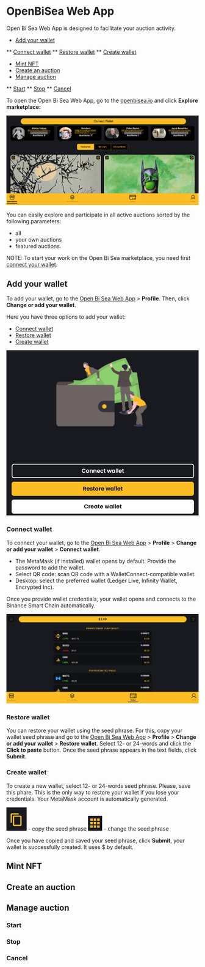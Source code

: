 # OpenBiSea Web App

Open Bi Sea Web App is designed to facilitate your auction activity. 

* [Add your wallet](#)

** [Connect wallet](#)
** [Restore wallet](#)
** [Create wallet](#)

* [Mint NFT](#)
* [Create an auction](#)
* [Manage auction](#)

** [Start](#)
** [Stop](#)
** [Cancel](#)

To open the Open Bi Sea Web App, go to the [openbisea.io](https://openbisea.io/) and click **Explore marketplace:**

![web-app](./../media-assets/web-app/marketplace.png)

You can easily explore and participate in all active auctions sorted by the following parameters:

* all
* your own auctions
* featured auctions.

NOTE: To start your work on the Open Bi Sea marketplace, you need first [connect your wallet](#add-your-wallet). 

## Add your wallet

To add your wallet, go to the [Open Bi Sea Web App](https://app.openbisea.com/marketplace) > **Profile**. Then, click **Change or add your wallet**.

Here you have three options to add your wallet:

* [Connect wallet](#connect-wallet)
* [Restore wallet](#restore-wallet)
* [Create wallet](#create-wallet)

![add wallet](./../media-assets/web-app/add-wallet.png)

### Connect wallet

To connect your wallet, go to the [Open Bi Sea Web App](https://app.openbisea.com/marketplace) > **Profile** > **Change or add your wallet** > **Connect wallet**. 

* The MetaMask (if installed) wallet opens by default. Provide the password to add the wallet. 
* Select QR code: scan QR code with a WalletConnect-compatible wallet.
* Desktop: select the preferred wallet (Ledger Live, Infinity Wallet, Encrypted Inc).

Once you provide wallet credentials, your wallet opens and connects to the Binance Smart Chain automatically.

![wallet](./../media-assets/web-app/wallet.png)

### Restore wallet

You can restore your wallet using the seed phrase. For this, copy your wallet seed phrase and go to the [Open Bi Sea Web App](https://app.openbisea.com/marketplace) > **Profile** > **Change or add your wallet** > **Restore wallet**. Select 12- or 24-words and click the **Click to paste** button. Once the seed phrase appears in the text fields, click **Submit**.

### Create wallet

To create a new wallet, select 12- or 24-words seed phrase. Please, save this phare. This is the only way to restore your wallet if you lose your credentials. Your MetaMask account is automatically generated. 

![copy-icon](./../media-assets/web-app/copy-icon.png) - copy the seed phrase
![change-icon](./../media-assets/web-app/change-icon.png) - change the seed phrase

Once you have copied and saved your seed phrase, click **Submit**, your wallet is successfully created. It uses $ by default. 

## Mint NFT

## Create an auction

## Manage auction

### Start 
### Stop
### Cancel

